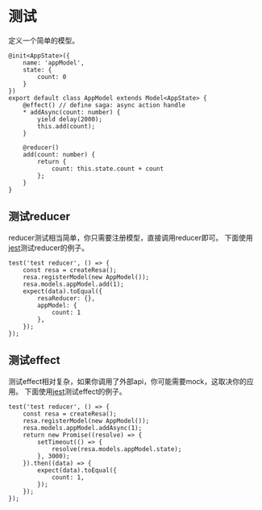 # 测试

定义一个简单的模型。
```
@init<AppState>({
    name: 'appModel',
    state: {
        count: 0
    }
})
export default class AppModel extends Model<AppState> {
    @effect() // define saga: async action handle
    * addAsync(count: number) {
        yield delay(2000);
        this.add(count);
    }

    @reducer()
    add(count: number) {
        return {
            count: this.state.count + count
        };
    }
}
```

## 测试reducer
reducer测试相当简单，你只需要注册模型，直接调用reducer即可。
下面使用[jest](http://facebook.github.io/jest/)测试reducer的例子。
```
test('test reducer', () => {
    const resa = createResa();
    resa.registerModel(new AppModel());
    resa.models.appModel.add(1);
    expect(data).toEqual({
        resaReducer: {},
        appModel: {
            count: 1
        },
    });
});
```

## 测试effect
测试effect相对复杂，如果你调用了外部api，你可能需要mock，这取决你的应用。
下面使用[jest](http://facebook.github.io/jest/)测试effect的例子。
```
test('test reducer', () => {
    const resa = createResa();
    resa.registerModel(new AppModel());
    resa.models.appModel.addAsync(1);
    return new Promise((resolve) => {
        setTimeout(() => {
            resolve(resa.models.appModel.state);
        }, 3000);
    }).then((data) => {
        expect(data).toEqual({
            count: 1,
        });
    });
});
```
